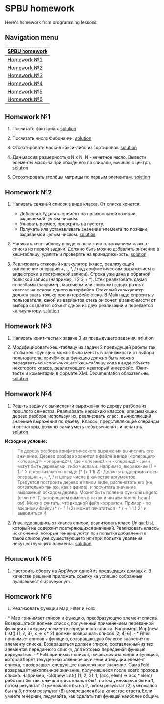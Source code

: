 # SPBU homework

Here's homework from programming lessons.

## Navigation menu

[SPBU homework](https://github.com/MihailKulikov/MyHomeworks) | 
----------- |
[Homework №1](https://github.com/MihailKulikov/MyHomeworks#homework-1) |
[Homework №2](https://github.com/MihailKulikov/MyHomeworks#homework-2) |
[Homework №3](https://github.com/MihailKulikov/MyHomeworks#homework-3) |
[Homework №4](https://github.com/MihailKulikov/MyHomeworks#homework-4) |
[Homework №5](https://github.com/MihailKulikov/MyHomeworks#homework-5) |
[Homework №6](https://github.com/MihailKulikov/MyHomeworks#homework-6) |

## Homework №1

1. Посчитать факториал. [solution](https://github.com/MihailKulikov/MyHomeworks/tree/master/sem2/hw1)

2. Посчитать числа Фибоначчи. [solution](https://github.com/MihailKulikov/MyHomeworks/tree/master/sem2/hw2/FibonacciNumbers)

3. Отсортировать массив какой-либо из сортировок. [solution](https://github.com/MihailKulikov/MyHomeworks/tree/master/sem2/hw1.3/ArraySort)

4. Дан массив размерностью N x N, N - нечетное число. Вывести элементы массива при обходе его по спирали, начиная с центра. [solution](https://github.com/MihailKulikov/MyHomeworks/tree/master/sem2/hw1.4)

5. Отсортировать столбцы матрицы по первым элементам. [solution](https://github.com/MihailKulikov/MyHomeworks/tree/master/sem2/hw1.5)

## Homework №2

1. Написать связный список в виде класса. От списка хочется:
    - Добавлять/удалять элемент по произвольной позиции, задаваемой целым числом.
    - Узнавать размер, проверять на пустоту.
    - Получать или устанавливать значение элемента по позиции, задаваемой целым числом. [solution](https://github.com/MihailKulikov/MyHomeworks/tree/master/sem2/hw2.1)

2. Написать хеш-таблицу в виде класса с использованием класса-списка из первой задачи. Должно быть можно добавлять значение в хеш-таблицу, удалять и проверять на принадлежность. [solution](https://github.com/MihailKulikov/MyHomeworks/tree/master/sem2/hw2.2)

3. Реализовать стековый калькулятор (класс, реализующий выполнение операций +, -, *, / над арифметическим выражением в виде строки в постфиксной записи). Строка уже дана в обратной польской записи (например, 1 2 3 + *). Стек реализовать двумя способами (например, массивом или списком) в двух разных классах на основе одного интерфейса. Стековый калькулятор должен знать только про интерфейс стека. В Main надо спросить у пользователя, какой из вариантов стека он хочет, в зависимости от выбора создаётся объект одной из двух реализаций и передаётся калькулятору. [solution](https://github.com/MihailKulikov/MyHomeworks/tree/master/sem2/hw2.3)

## Homework №3

1. Написать юнит-тесты к задаче 3 из предыдущего задания. [solution](https://github.com/MihailKulikov/MyHomeworks/tree/master/sem2/hw3.1)

2. Модифицировать хеш-таблицу из задачи 2 предыдущей работы так, чтобы хеш-функцию можно было менять в зависимости от выбора пользователя, причём хеш-функцию должно быть можно передавать из использующего хеш-таблицу кода в виде объекта некоторого класса, реализующего некоторый интерфейс. Юнит-тесты и коментарии в формате XML Documentation обязательны. [solution](https://github.com/MihailKulikov/MyHomeworks/tree/master/sem2/hw3.2)

## Homework №4

1. Решить задачу о вычислении выражения по дереву разбора из прошлого семестра. Реализовать иерархию классов, описывающих дерево разбора, используя их, реализовать класс, вычисляющий значение выражения по дереву. Классы, представляющие операнды и операторы, должны сами уметь себя вычислять и печатать. [solution](https://github.com/MihailKulikov/MyHomeworks/tree/master/sem2/hw4.1)

**Исходное условие:**

>По дереву разбора арифметического выражения вычислить его значение. Дерево разбора хранится в файле в виде (<операция> <операнд1> <операнд2>), где <операнд1> и <операнд2> сами могут быть деревьями, либо числами. Например, выражение (1 + 1) * 2 представляется в виде (\* (+ 1 1) 2). Должны поддерживаться операции +, -, \*, / и целые числа в качестве аргументов. Требуется построить дерево в явном виде, распечатать его (не обязательно так же, как в файле), и посчитать значение выражения обходом дерева. Может быть полезна функция ungetc (если не '(', возвращаем символ в поток и читаем число fscanf-ом). Можно считать, что входной файл корректен. Пример - по входному файлу (\* (+ 1 1) 2) может печататься ( * ( + 1 1 ) 2 ) и выводиться 4. 

2. Унаследовавшись от класса список, реализовать класс UniqueList, который не содержит повторяющихся значений. Реализовать классы исключений, которые генерируются при попытке добавления в такой список уже существующего или при попытке удаления несуществующего элемента. [solution](https://github.com/MihailKulikov/MyHomeworks/tree/master/sem2/hw4.2)

## Homework №5

1. Настроить сборку на AppVeyor одной из предыдущих домашек. В качестве решения приложить ссылку на успешно собранный пуллреквест с appveyor.yml.

## Homework №6

1. Реализовать функции Map, Filter и Fold:

⋅⋅* Map принимает список и функцию, преобразующую элемент списка. Возвращаться должен список, полученный применением переданной функции к каждому элементу переданного списка. Например, Map(new List<int>() {1, 2, 3}, x => x * 2) должен возвращать список [2; 4; 6].
⋅⋅* Filter принимает список и функцию, возвращающую булевое значение по элементу списка. Возвращаться должен список, составленный из тех элементов переданного списка, для которых переданная функция вернула true.
⋅⋅* Fold принимает список, начальное значение и функцию, которая берёт текущее накопленное значение и текущий элемент списка, и возвращает следующее накопленное значение. Сама Fold возвращает накопленное значение, получившееся после всего прохода списка. Например, Fold(new List<int>() {1, 2, 3}, 1, (acc, elem) => acc * elem) работала бы так: сначала в acc клался бы 1, потом умножался бы на 1, потом результат (1) умножался бы на 2, потом результат (2) умножался бы на 3, потом результат (6) возвращался бы в качестве ответа.
Если умеете генерики, подумайте, как сделать тип функций наиболее общим.
